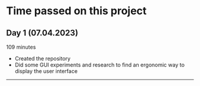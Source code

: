 # Time passed on this project
## Day 1 (07.04.2023)
109 minutes
- Created the repository
- Did some GUI experiments and research to find an ergonomic way to display the user interface
---
